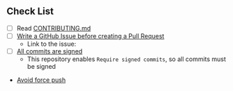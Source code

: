 ## Check List

<!-- Please check the list. Please don't remove the check list. -->

- [ ] Read [CONTRIBUTING.md](https://github.com/suzuki-shunsuke/ghaperf/blob/main/CONTRIBUTING.md)
- [ ] [Write a GitHub Issue before creating a Pull Request](https://github.com/suzuki-shunsuke/oss-contribution-guide/blob/main/README.md#create-an-issue-before-creating-a-pull-request)
  - Link to the issue:
- [ ] [All commits are signed](https://github.com/suzuki-shunsuke/oss-contribution-guide/blob/main/docs/commit-signing.md)
  - This repository enables `Require signed commits`, so all commits must be signed
- [Avoid force push](https://github.com/suzuki-shunsuke/oss-contribution-guide?tab=readme-ov-file#dont-do-force-pushes-after-opening-pull-requests)

<!-- Please write the description here -->
